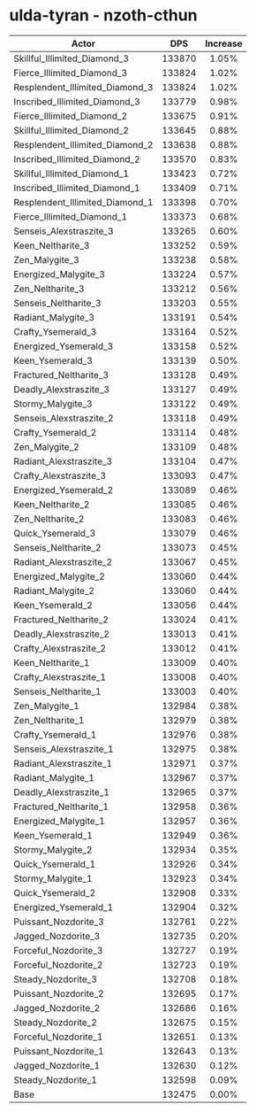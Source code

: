 # ulda-tyran - nzoth-cthun
| Actor | DPS | Increase |
|---|:---:|:---:|
|Skillful_Illimited_Diamond_3|133870|1.05%|
|Fierce_Illimited_Diamond_3|133824|1.02%|
|Resplendent_Illimited_Diamond_3|133824|1.02%|
|Inscribed_Illimited_Diamond_3|133779|0.98%|
|Fierce_Illimited_Diamond_2|133675|0.91%|
|Skillful_Illimited_Diamond_2|133645|0.88%|
|Resplendent_Illimited_Diamond_2|133638|0.88%|
|Inscribed_Illimited_Diamond_2|133570|0.83%|
|Skillful_Illimited_Diamond_1|133423|0.72%|
|Inscribed_Illimited_Diamond_1|133409|0.71%|
|Resplendent_Illimited_Diamond_1|133398|0.70%|
|Fierce_Illimited_Diamond_1|133373|0.68%|
|Senseis_Alexstraszite_3|133265|0.60%|
|Keen_Neltharite_3|133252|0.59%|
|Zen_Malygite_3|133238|0.58%|
|Energized_Malygite_3|133224|0.57%|
|Zen_Neltharite_3|133212|0.56%|
|Senseis_Neltharite_3|133203|0.55%|
|Radiant_Malygite_3|133191|0.54%|
|Crafty_Ysemerald_3|133164|0.52%|
|Energized_Ysemerald_3|133158|0.52%|
|Keen_Ysemerald_3|133139|0.50%|
|Fractured_Neltharite_3|133128|0.49%|
|Deadly_Alexstraszite_3|133127|0.49%|
|Stormy_Malygite_3|133122|0.49%|
|Senseis_Alexstraszite_2|133118|0.49%|
|Crafty_Ysemerald_2|133114|0.48%|
|Zen_Malygite_2|133109|0.48%|
|Radiant_Alexstraszite_3|133104|0.47%|
|Crafty_Alexstraszite_3|133093|0.47%|
|Energized_Ysemerald_2|133089|0.46%|
|Keen_Neltharite_2|133085|0.46%|
|Zen_Neltharite_2|133083|0.46%|
|Quick_Ysemerald_3|133079|0.46%|
|Senseis_Neltharite_2|133073|0.45%|
|Radiant_Alexstraszite_2|133067|0.45%|
|Energized_Malygite_2|133060|0.44%|
|Radiant_Malygite_2|133060|0.44%|
|Keen_Ysemerald_2|133056|0.44%|
|Fractured_Neltharite_2|133024|0.41%|
|Deadly_Alexstraszite_2|133013|0.41%|
|Crafty_Alexstraszite_2|133012|0.41%|
|Keen_Neltharite_1|133009|0.40%|
|Crafty_Alexstraszite_1|133008|0.40%|
|Senseis_Neltharite_1|133003|0.40%|
|Zen_Malygite_1|132984|0.38%|
|Zen_Neltharite_1|132979|0.38%|
|Crafty_Ysemerald_1|132976|0.38%|
|Senseis_Alexstraszite_1|132975|0.38%|
|Radiant_Alexstraszite_1|132971|0.37%|
|Radiant_Malygite_1|132967|0.37%|
|Deadly_Alexstraszite_1|132965|0.37%|
|Fractured_Neltharite_1|132958|0.36%|
|Energized_Malygite_1|132957|0.36%|
|Keen_Ysemerald_1|132949|0.36%|
|Stormy_Malygite_2|132934|0.35%|
|Quick_Ysemerald_1|132926|0.34%|
|Stormy_Malygite_1|132923|0.34%|
|Quick_Ysemerald_2|132908|0.33%|
|Energized_Ysemerald_1|132904|0.32%|
|Puissant_Nozdorite_3|132761|0.22%|
|Jagged_Nozdorite_3|132735|0.20%|
|Forceful_Nozdorite_3|132727|0.19%|
|Forceful_Nozdorite_2|132723|0.19%|
|Steady_Nozdorite_3|132708|0.18%|
|Puissant_Nozdorite_2|132695|0.17%|
|Jagged_Nozdorite_2|132686|0.16%|
|Steady_Nozdorite_2|132675|0.15%|
|Forceful_Nozdorite_1|132651|0.13%|
|Puissant_Nozdorite_1|132643|0.13%|
|Jagged_Nozdorite_1|132630|0.12%|
|Steady_Nozdorite_1|132598|0.09%|
|Base|132475|0.00%|
